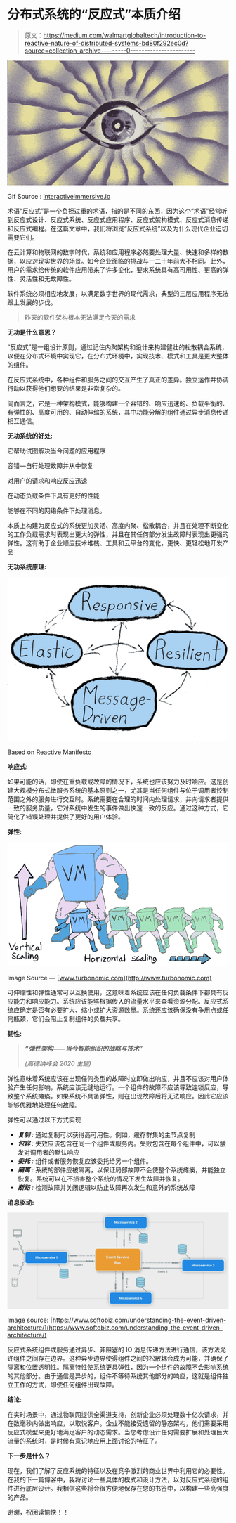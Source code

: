 # 分布式系统的“反应式”本质介绍

> 原文：<https://medium.com/walmartglobaltech/introduction-to-reactive-nature-of-distributed-systems-bd80f292ec0d?source=collection_archive---------0----------------------->

![](img/e5a9a8a5cfdd278f596f24f69b28565e.png)

Gif Source : [interactiveimmersive.io](https://interactiveimmersive.io/blog/content-inputs/audio-reactive-drawn-content-in-touchdesigner/)

术语“反应式”是一个负担过重的术语，指的是不同的东西，因为这个“术语”经常听到反应式设计、反应式系统、反应式应用程序、反应式架构模式、反应式消息传递和反应式编程。在这篇文章中，我们将浏览“反应式系统”以及为什么现代企业迫切需要它们。

在云计算和物联网的数字时代，系统和应用程序必然要处理大量、快速和多样的数据，以应对现实世界的场景。如今企业面临的挑战与一二十年前大不相同。此外，用户的需求给传统的软件应用带来了许多变化，要求系统具有高可用性、更高的弹性、灵活性和无故障性。

软件系统必须相应地发展，以满足数字世界的现代需求，典型的三层应用程序无法跟上发展的步伐。

> 昨天的软件架构根本无法满足今天的需求

**无功是什么意思？**

“反应式”是一组设计原则，通过记住内聚架构和设计来构建健壮的松散耦合系统，以便在分布式环境中实现它，在分布式环境中，实现技术、模式和工具是更大整体的组件。

在反应式系统中，各种组件和服务之间的交互产生了真正的差异。独立运作并协调行动以获得他们想要的结果是非常复杂的。

简而言之，它是一种架构模式，能够构建一个容错的、响应迅速的、负载平衡的、有弹性的、高度可用的、自动伸缩的系统，其中功能分解的组件通过异步消息传递相互通信。

**无功系统的好处:**

它帮助试图解决当今问题的应用程序

容错—自行处理故障并从中恢复

对用户的请求和响应反应迅速

在动态负载条件下具有更好的性能

能够在不同的网络条件下处理消息。

本质上构建为反应式的系统更加灵活、高度内聚、松散耦合，并且在处理不断变化的工作负载需求时表现出更大的弹性，并且在其任何部分发生故障时表现出更强的弹性。这有助于企业顺应技术堆栈、工具和云平台的变化，更快、更轻松地开发产品

**无功系统原理:**

![](img/66f9f5d9a88dd2bb749fc59a7154c27b.png)

Based on Reactive Manifesto

**响应式:**

如果可能的话，即使在重负载或故障的情况下，系统也应该努力及时响应。这是创建大规模分布式微服务系统的基本原则之一，尤其是当任何组件与位于调用者控制范围之外的服务进行交互时。系统需要在合理的时间内处理请求，并向请求者提供一致的服务质量，它对系统中发生的事件做出快速一致的反应。通过这种方式，它简化了错误处理并提供了更好的用户体验。

**弹性:**

![](img/178fe6a9f8320804928344a47c1ef837.png)

Image Source — [www.turbonomic.com](http://www.turbonomic.com)

可伸缩性和弹性通常可以互换使用，这意味着系统应该在任何负载条件下都具有反应能力和响应能力。系统应该能够根据传入的流量水平来查看资源分配。反应式系统应确定是否有必要扩大、缩小或扩大资源数量。系统还应该确保没有争用点或任何瓶颈，它们会阻止复制组件的负载共享。

**韧性:**

> ***“弹性架构——当今智能组织的战略与技术”***
> 
> *(高德纳峰会 2020 主题)*

弹性意味着系统应该在出现任何类型的故障时立即做出响应，并且不应该对用户体验产生任何影响，系统应该无缝地运行。一个组件的故障不应该导致连锁反应，导致整个系统瘫痪。如果系统不具备弹性，则在出现故障后将无法响应。因此它应该能够优雅地处理任何故障。

弹性可以通过以下方式实现

*   ***复制*** *:* 通过复制可以获得高可用性。例如，缓存群集的主节点复制
*   ***包容*** *:* 失效应该包含在同一个组件或服务内。失败包含在每个组件中，可以触发对调用者的默认响应
*   ***委托*** *:* 组件或者服务恢复应该委托给另一个组件。
*   ***隔离*** *:* 系统的部件应被隔离，以保证局部故障不会使整个系统瘫痪，并能独立恢复。系统可以在不损害整个系统的情况下发生故障并恢复。
*   ***断路*** *:* 检测故障并关闭逻辑以防止故障再次发生和意外的系统故障

**消息驱动:**

![](img/fad65b90f2aa0009404b7b60231cb551.png)

Image source: [https://www.softobiz.com/understanding-the-event-driven-architecture/](https://www.softobiz.com/understanding-the-event-driven-architecture/)

反应式系统组件或服务通过异步、非阻塞的 IO 消息传递方法进行通信，该方法允许组件之间存在边界。这种异步边界使得组件之间的松散耦合成为可能，并确保了隔离和位置透明性。隔离特性使系统更具弹性，因为一个组件的故障不会影响系统的其他部分。由于通信是异步的，组件不等待系统其他部分的响应，这就是组件独立工作的方式，即使任何组件出现故障。

**结论:**

在实时场景中，通过物联网提供全渠道支持，创新企业必须处理数十亿次请求，并在数毫秒内做出响应，以取悦客户。企业不能接受遗留的静态架构，他们需要采用反应式模型来更好地满足客户的动态需求。当您考虑设计任何需要扩展和处理巨大流量的系统时，是时候有意识地应用上面讨论的特征了。

**下一步是什么？**

现在，我们了解了反应系统的特征以及在竞争激烈的商业世界中利用它的必要性。在我的下一篇博客中，我将讨论一些具体的模式和设计方法，以对反应式系统的组件进行底层设计。我相信这些将会很方便地保存在您的书签中，以构建一些高强度的产品。

谢谢，祝阅读愉快！！